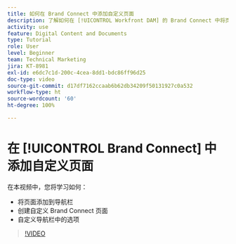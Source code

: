 ```yaml
---
title: 如何在 Brand Connect 中添加自定义页面
description: 了解如何在 [!UICONTROL Workfront DAM] 的 Brand Connect 中将页面添加到导航栏、创建自定义页面以及在导航栏中自定义选项。
activity: use
feature: Digital Content and Documents
type: Tutorial
role: User
level: Beginner
team: Technical Marketing
jira: KT-8981
exl-id: e6dc7c1d-200c-4cea-8dd1-bdc86ff96d25
doc-type: video
source-git-commit: d17df7162ccaab6b62db34209f50131927c0a532
workflow-type: ht
source-wordcount: '60'
ht-degree: 100%

---
```


# 在 [!UICONTROL Brand Connect] 中添加自定义页面

在本视频中，您将学习如何：

* 将页面添加到导航栏
* 创建自定义 Brand Connect 页面
* 自定义导航栏中的选项

>[!VIDEO](https://video.tv.adobe.com/v/3418767/?quality=12&learn=on&enablevpops&captions=chi_hans)
